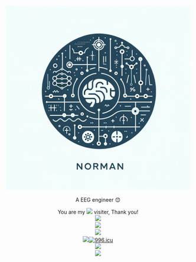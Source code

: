 <div align="center"> <img alt="" src="2.png" width="500" height="500" /> </div>
<div align="center"><p>A EEG engineer </a> 😊
</p></div>
<div align= "center">You are my <img src="https://profile-counter.glitch.me/Norman-GM/count.svg" /> visiter, Thank you!</div>
<div align="center"><img height="137px" src="https://readme-stats-norman-gms-projects.vercel.app/api?username=Norman-GM&count_private=true&hide_title=true&hide_border=true&show_icons=true&line_height=21&theme=tokyonight" /> </div>


<div align="center"> <img src="https://readme-stats-norman-gms-projects.vercel.app/api/top-langs/?username=Norman-GM&theme=tokyonight"&hide_title=true &layout=compact/> </div>
<div align="center"> <img src="https:/readme-stats-norman-gms-projects.vercel.app/?username=Norman-GM" /> </div>
<div align="center" > <img src="https://img.shields.io/badge/python-oringe?style=flat-square&logo=python&color=white" /><a href="https://996.icu"><img src="https://img.shields.io/badge/link-996.icu-red.svg" alt="996.icu" /></a></div>

<div align="center"> <img src="https://github-readme-streak-stats.herokuapp.com/?user=Norman-GM" /> </div>

<div align="center"> <img src="https://github-readme-activity-graph.vercel.app/graph?username=Norman-GM&theme=react-dark" /> </div>
